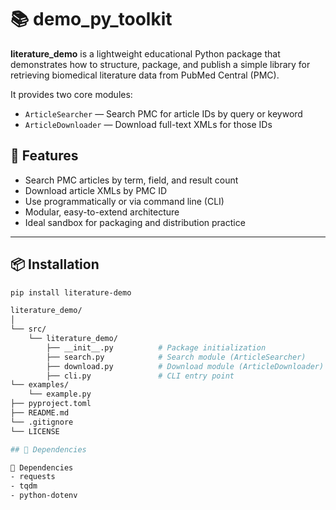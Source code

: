 # 📚 demo_py_toolkit

**literature_demo** is a lightweight educational Python package that demonstrates how to structure, package, and publish a simple library for retrieving biomedical literature data from PubMed Central (PMC).

It provides two core modules:
- `ArticleSearcher` — Search PMC for article IDs by query or keyword  
- `ArticleDownloader` — Download full-text XMLs for those IDs  

## 🚀 Features

- Search PMC articles by term, field, and result count  
- Download article XMLs by PMC ID  
- Use programmatically or via command line (CLI)  
- Modular, easy-to-extend architecture  
- Ideal sandbox for packaging and distribution practice  

---

## 📦 Installation

```bash
pip install literature-demo

literature_demo/
│
└── src/
    └── literature_demo/
        ├── __init__.py          # Package initialization
        ├── search.py            # Search module (ArticleSearcher)
        ├── download.py          # Download module (ArticleDownloader)
        ├── cli.py               # CLI entry point
└── examples/
    └── example.py
├── pyproject.toml
├── README.md
└── .gitignore
└── LICENSE

## 🧰 Dependencies

🧰 Dependencies
- requests
- tqdm
- python-dotenv

